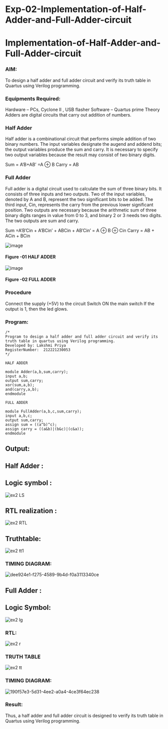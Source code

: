# Exp-02-Implementation-of-Half-Adder-and-Full-Adder-circuit

# Implementation-of-Half-Adder-and-Full-Adder-circuit
### AIM:
To design a half adder and full adder circuit and verify its truth table in Quartus using Verilog programming.

### Equipments Required:
Hardware – PCs, Cyclone II , USB flasher
Software – Quartus prime
Theory
Adders are digital circuits that carry out addition of numbers.

### Half Adder
Half adder is a combinational circuit that performs simple addition of two binary numbers. The input variables designate the augend and addend bits; the output variables produce the sum and carry. It is necessary to specify two output variables because the result may consist of two binary digits.

Sum = A’B+AB’ =A ⊕ B Carry = AB

### Full Adder
Full adder is a digital circuit used to calculate the sum of three binary bits. It consists of three inputs and two outputs. Two of the input variables, denoted by A and B, represent the two significant bits to be added. The third input, Cin, represents the carry from the previous lower significant position. Two outputs are necessary because the arithmetic sum of three binary digits ranges in value from 0 to 3, and binary 2 or 3 needs two digits. The two outputs are sum and carry.

Sum =A’B’Cin + A’BCin’ + ABCin + AB’Cin’ = A ⊕ B ⊕ Cin Carry = AB + ACin + BCin

 ![image](https://user-images.githubusercontent.com/36288975/163552156-a13e5a56-c638-4110-97d9-8896907c8d25.png)

#### Figure -01 HALF ADDER 


![image](https://user-images.githubusercontent.com/36288975/163552057-b3547877-6d07-45b4-b7e0-bcfebfad9e1d.png)

#### Figure -02 FULL ADDER 

### Procedure

Connect the supply (+5V) to the circuit
Switch ON the main switch
If the output is 1, then the led glows.

### Program:
```
/*
Program to design a half adder and full adder circuit and verify its truth table in quartus using Verilog programming.
Developed by: Lakshmi Priya
RegisterNumber:  212221230053
*/

HALF ADDER

module Adder(a,b,sum,carry);
input a,b;
output sum,carry;
xor(sum,a,b);
and(carry,a,b);
endmodule 

FULL ADDER

module FullAdder(a,b,c,sum,carry);
input a,b,c;
output sum,carry;
assign sum = ((a^b)^c);
assign carry = ((a&b)|(b&c)|(c&a));
endmodule
```
## Output:
## Half Adder :
## Logic symbol :
![ex2 LS](https://user-images.githubusercontent.com/93427923/164619529-5e995fc3-51b3-4b32-9c91-d17f3efe804c.png)

## RTL realization :
![ex2 RTL](https://user-images.githubusercontent.com/93427923/164620603-8988279f-ac8a-4f81-b302-171942bc8331.png)

## Truthtable:
![ex2 tt1](https://user-images.githubusercontent.com/93427923/164625645-a7a8401e-48d8-456c-9a07-66b1d5c35df6.png)

### TIMING DIAGRAM:
![dee924e1-f275-4589-9b4d-f0a3113340ce](https://user-images.githubusercontent.com/93427923/166093958-dde56873-9f33-4ac1-a592-0da54bb80aff.jpg)


## Full Adder :
## Logic Symbol:
![ex2 lg](https://user-images.githubusercontent.com/93427923/164621971-565e0019-2c89-44bc-9127-0df22ea50329.png)

### RTL:
![ex2 r](https://user-images.githubusercontent.com/93427923/164622157-0b4b602f-f342-49ed-b300-2cbcddbd15a8.png)

### TRUTH TABLE 
![ex2 tt](https://user-images.githubusercontent.com/93427923/164623901-4f40776f-20c7-4ef7-9568-2bbf80e8340f.png)

### TIMING DIAGRAM:
![190f57e3-5d31-4ee2-a0a4-4ce3f64ec238](https://user-images.githubusercontent.com/93427923/166093964-8010a5f2-d46a-4f92-a1b5-803336bb3601.jpg)

### Result:
Thus, a half adder and full adder circuit is designed to verify its truth table in Quartus using Verilog programming.
